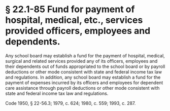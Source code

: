 # § 22.1-85 Fund for payment of hospital, medical, etc., services provided officers, employees and dependents.

<p>Any school board may establish a fund for the payment of hospital, medical, surgical and related services provided any of its officers, employees and their dependents out of funds appropriated to the school board or by payroll deductions or other mode consistent with state and federal income tax law and regulations. In addition, any school board may establish a fund for the payment of expenses incurred by its officers and employees for dependent care assistance through payroll deductions or other mode consistent with state and federal income tax law and regulations.</p><p>Code 1950, § 22-56.3; 1979, c. 624; 1980, c. 559; 1993, c. 287.</p>